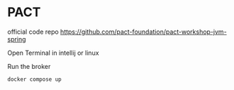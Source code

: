 # PACT 

official code repo https://github.com/pact-foundation/pact-workshop-jvm-spring

Open Terminal in intellij or linux 

Run the broker

```
docker compose up
```

